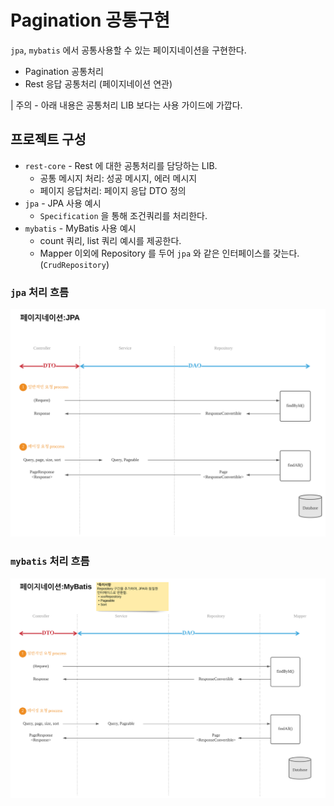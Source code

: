 # Pagination 공통구현
`jpa`, `mybatis` 에서 공통사용할 수 있는 페이지네이션을 구현한다.
* Pagination 공통처리
* Rest 응답 공통처리 (페이지네이션 연관)

| 주의 - 아래 내용은 공통처리 LIB 보다는 사용 가이드에 가깝다.

## 프로젝트 구성
* `rest-core` - Rest 에 대한 공통처리를 담당하는 LIB.
    * 공통 메시지 처리: 성공 메시지, 에러 메시지
    * 페이지 응답처리: 페이지 응답 DTO 정의
* `jpa` - JPA 사용 예시
    * `Specification` 을 통해 조건쿼리를 처리한다.
* `mybatis` - MyBatis 사용 예시
    * count 쿼리, list 쿼리 예시를 제공한다.
    * Mapper 이외에 Repository 를 두어 `jpa` 와 같은 인터페이스를 갖는다. (`CrudRepository`)

### `jpa` 처리 흐름
![Pagination_JPA](./doc-content/Pagination_JPA.svg)

### `mybatis` 처리 흐름
![Pagination_MyBatis](./doc-content/Pagination_MyBatis.svg)